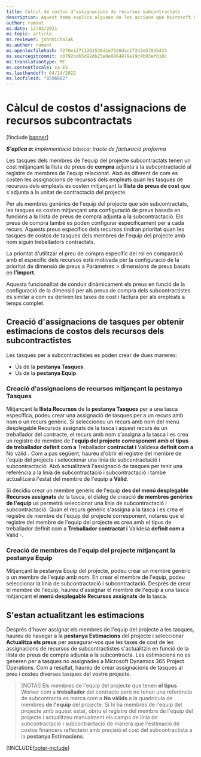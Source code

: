 ```yaml
---
title: Càlcul de costos d'assignacions de recursos subcontractats
description: Aquest tema explica algunes de les accions que Microsoft Dynamics 365 Project Operations calcula l'estimació de costos de les assignacions de recursos subcontractats.
author: rumant
ms.date: 12/03/2021
ms.topic: article
ms.reviewer: johnmichalak
ms.author: rumant
ms.openlocfilehash: f276e12713261538d1e7520dac17243e578db433
ms.sourcegitcommit: c0792bd65d92db25e0e8864879a19c4b93efb10c
ms.translationtype: MT
ms.contentlocale: ca-ES
ms.lasthandoff: 04/14/2022
ms.locfileid: "8596682"
---
```

# <a name="cost-estimation-of-subcontracted-resource-assignments"></a>Càlcul de costos d'assignacions de recursos subcontractats

[!include [banner](../../includes/dataverse-preview.md)]

_**S'aplica a:** implementació bàsica: tracte de facturació proforma_

Les tasques dels membres de l'equip del projecte subcontractats tenen un cost mitjançant la llista de preus de **compra** adjunta a la subcontractació al registre de membres de l'equip relacionat. Això és diferent de com es costen les assignacions de recursos dels empleats quan les tasques de recursos dels empleats es costen mitjançant la **llista de preus de cost** que s'adjunta a la unitat de contractació del projecte. 

Per als membres genèrics de l'equip del projecte que són subcontractats, les tasques es costen mitjançant una configuració de preus basada en funcions a la llista de preus de compra adjunta a la subcontractació. Els preus de compra també es poden configurar específicament per a cada recurs. Aquests preus específics dels recursos tindran prioritat quan les tasques de costos de tasques dels membres de l'equip del projecte amb nom siguin treballadors contractats. 

La prioritat d'utilitzar el preu de compra específic del rol en comparació amb el específic dels recursos està motivada per la configuració de la prioritat de dimensió de preus a Paràmetres > dimensions de preus basats en **l'import**.

Aquesta funcionalitat de conduir dinàmicament els preus en funció de la configuració de la dimensió per als preus de compra dels subcontractistes és similar a com es deriven les taxes de cost i factura per als empleats a temps complet. 

## <a name="creating-task-assignments-for-getting-cost-estimates-of-subcontractor-resources"></a>Creació d'assignacions de tasques per obtenir estimacions de costos dels recursos dels subcontractistes

Les tasques per a subcontractistes es poden crear de dues maneres: 
- Ús de la **pestanya Tasques**.
- Ús de la **pestanya Equip**.

### <a name="creating-resources-assignments-using-the-tasks-tab"></a>Creació d'assignacions de recursos mitjançant la pestanya Tasques
Mitjançant la **llista Recursos** de la **pestanya Tasques** per a una tasca específica, podeu crear una assignació de tasques per a un recurs amb nom o un recurs genèric. Si seleccioneu un recurs amb nom del menú desplegable Recursos assignats de la tasca i aquest recurs és un treballador del contracte, el recurs amb nom s'assigna a la tasca i es crea un registre de membre de **l'equip del projecte corresponent amb el tipus de treballador definit com a** Treballador **contractat i** Validesa **definit com a** No vàlid **.** Com a pas següent, haureu d'obrir el registre del membre de l'equip del projecte i seleccionar una línia de subcontractació i subcontractació. Això actualitzarà l'assignació de tasques per tenir una referència a la línia de subcontractació i subcontractació i també actualitzarà l'estat del membre de l'equip a **Vàlid**.

Si decidiu crear un membre genèric de l'equip **des del menú desplegable Recursos assignats** de la tasca, el diàleg de creació **de membres genèrics de l'equip** us permetrà seleccionar una línia de subcontractació i subcontractació. Quan el recurs genèric s'assigna a la tasca i es crea el registre de membre de l'equip del projecte corresponent, notareu que el registre del membre de l'equip del projecte es crea amb el tipus de treballador definit com a **Treballador contractat i** Validesa **definit com a** Vàlid **·**.

### <a name="creating-project-team-members-using-the-team-tab"></a>Creació de membres de l'equip del projecte mitjançant la pestanya Equip
Mitjançant la pestanya Equip del projecte, podeu crear un membre genèric o un membre de l'equip amb nom. En crear el membre de l'equip, podeu seleccionar la línia de subcontractació i subcontractació. Després de crear el membre de l'equip, haureu d'assignar el membre de l'equip a una tasca mitjançant el **menú desplegable Recursos assignats** de la tasca. 

## <a name="updating-estimates"></a>S'estan actualitzant les estimacions
Després d'haver assignat els membres de l'equip del projecte a les tasques, haureu de navegar a la **pestanya Estimacions** del projecte i seleccionar **Actualitza els preus** per assegurar-vos que les taxes de cost de les assignacions de recursos de subcontractistes s'actualitzin en funció de la llista de preus de compra adjunta a la subcontracta. Les estimacions no es generen per a tasques no assignades a Microsoft Dynamics 365 Project Operations. Com a resultat, haureu de crear assignacions de tasques al preu i costeu diverses tasques del vostre projecte. 

> [NOTA!] Els membres de l'equip del projecte que tenen **el tipus** Worker com a **treballador** del contracte però no tenen una referència de subcontracta es marca com a **No vàlids** a la quadrícula de membres **de l'equip** del projecte. Si hi ha membres de l'equip del projecte amb aquest estat, obriu el registre del membre de l'equip del projecte i actualitzeu manualment els camps de línia de subcontractació i subcontractació de manera que l'estimació de costos financers reflecteixi amb precisió el cost del subcontractista a la **pestanya Estimacions**. 


[!INCLUDE[footer-include](../../includes/footer-banner.md)]
